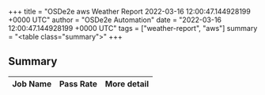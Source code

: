 +++
title = "OSDe2e aws Weather Report 2022-03-16 12:00:47.144928199 +0000 UTC"
author = "OSDe2e Automation"
date = "2022-03-16 12:00:47.144928199 +0000 UTC"
tags = ["weather-report", "aws"]
summary = "<table class=\"summary\"></table>"
+++
## Summary

| Job Name | Pass Rate | More detail |
|----------|-----------|-------------|




